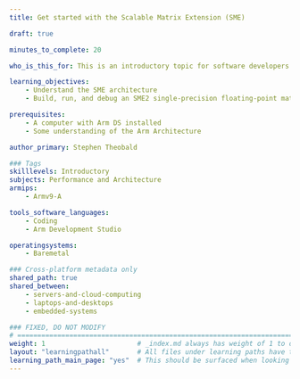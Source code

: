 ```yaml
---
title: Get started with the Scalable Matrix Extension (SME)

draft: true

minutes_to_complete: 20

who_is_this_for: This is an introductory topic for software developers who want to learn about Scalable Matrix Extension (SME2) to optimize the processing of matrices.

learning_objectives:
    - Understand the SME architecture
    - Build, run, and debug an SME2 single-precision floating-point matrix multiply example

prerequisites:
    - A computer with Arm DS installed
    - Some understanding of the Arm Architecture

author_primary: Stephen Theobald

### Tags
skilllevels: Introductory
subjects: Performance and Architecture
armips:
    - Armv9-A

tools_software_languages:
    - Coding
    - Arm Development Studio

operatingsystems:
    - Baremetal

### Cross-platform metadata only
shared_path: true
shared_between:
    - servers-and-cloud-computing
    - laptops-and-desktops
    - embedded-systems

### FIXED, DO NOT MODIFY
# ================================================================================
weight: 1                       # _index.md always has weight of 1 to order correctly
layout: "learningpathall"       # All files under learning paths have this same wrapper
learning_path_main_page: "yes"  # This should be surfaced when looking for related content. Only set for _index.md of learning path content.
---
```

